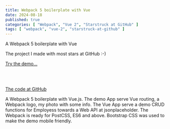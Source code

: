 ```yaml
---
title: Webpack 5 boilerplate with Vue
date: 2024-08-18
published: true
categories: [ "Webpack", "Vue 2", "Starstruck at GitHub" ]
tags: [ "webpack", "vue-2", "starstruck-at-github" ]
---
```



A Webpack 5 boilerplate with Vue 

The project I made with most stars at GitHub :-)

<a href="https://webpack5vue.persteenolsen.com/" target="_blank">Try the demo...</a>

<br /><br />

<a href="https://github.com/persteenolsen/webpack-5-vue-boilerplate" target="_blank">The code at GitHub</a>

A Webpack 5 boilerplate with Vue.js. The demo App serve Vue routing, a Webpack logo, my photo with some info. The Vue App serve a demo CRUD functions for Employess towards a Web API at jsonplaceholder. The Webpack is ready for PostCSS, ES6 and above. Bootstrap CSS was used to make the demo mobile friendly.

